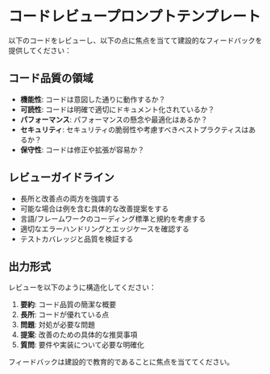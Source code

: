 # コードレビュープロンプトテンプレート

以下のコードをレビューし、以下の点に焦点を当てて建設的なフィードバックを提供してください：

## コード品質の領域
- **機能性**: コードは意図した通りに動作するか？
- **可読性**: コードは明確で適切にドキュメント化されているか？
- **パフォーマンス**: パフォーマンスの懸念や最適化はあるか？
- **セキュリティ**: セキュリティの脆弱性や考慮すべきベストプラクティスはあるか？
- **保守性**: コードは修正や拡張が容易か？

## レビューガイドライン
- 長所と改善点の両方を強調する
- 可能な場合は例を含む具体的な改善提案をする
- 言語/フレームワークのコーディング標準と規約を考慮する
- 適切なエラーハンドリングとエッジケースを確認する
- テストカバレッジと品質を検証する

## 出力形式
レビューを以下のように構造化してください：
1. **要約**: コード品質の簡潔な概要
2. **長所**: コードが優れている点
3. **問題**: 対処が必要な問題
4. **提案**: 改善のための具体的な推奨事項
5. **質問**: 要件や実装について必要な明確化

フィードバックは建設的で教育的であることに焦点を当ててください。